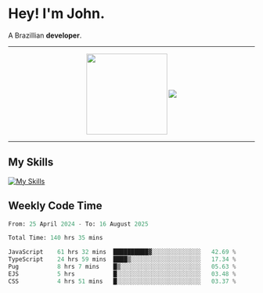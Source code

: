 # Hey! I'm John.

A Brazillian **developer**.

---

<p align="center">
  <img align="center" src="https://github-readme-stats.vercel.app/api?username=joaoiacillo&show_icons=true&locale=en" height="165" />
  <img align="center" src="https://github-readme-stats.vercel.app/api/top-langs/?username=anuraghazra&layout=compact" />
</p>

---

## My Skills

[![My Skills](https://skillicons.dev/icons?i=js,html,css,bootstrap,py,mysql,bash,linux,git,github,vscode,gamemakerstudio)](https://skillicons.dev)

## Weekly Code Time

<!--START_SECTION:waka-->

```python
From: 25 April 2024 - To: 16 August 2025

Total Time: 140 hrs 35 mins

JavaScript    61 hrs 32 mins  ██████████▓░░░░░░░░░░░░░░   42.69 %
TypeScript    24 hrs 59 mins  ████▒░░░░░░░░░░░░░░░░░░░░   17.34 %
Pug           8 hrs 7 mins    █▒░░░░░░░░░░░░░░░░░░░░░░░   05.63 %
EJS           5 hrs           █░░░░░░░░░░░░░░░░░░░░░░░░   03.48 %
CSS           4 hrs 51 mins   █░░░░░░░░░░░░░░░░░░░░░░░░   03.37 %
```

<!--END_SECTION:waka-->
